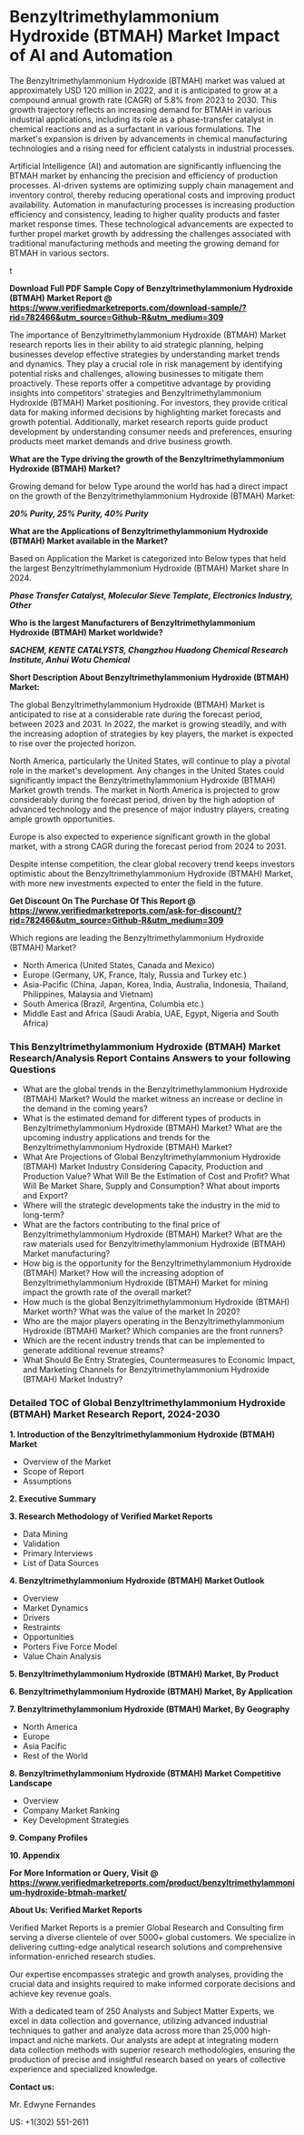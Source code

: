<meta name="title" content="Global Benzyltrimethylammonium Hydroxide (BTMAH) Market Impact of AI and Automation"><meta name="description" content="The Benzyltrimethylammonium Hydroxide (BTMAH) market was valued at approximately USD 120 million in 2022, and it is anticipated to grow at a compound annual growth rat"><meta name="title" content="Benzyltrimethylammonium Hydroxide (BTMAH) Market Size, Share, Scope, Trends, Growth, Opportunities, Analysis, Forecast"><h1>Benzyltrimethylammonium Hydroxide (BTMAH) Market Impact of AI and Automation</h1><p>The Benzyltrimethylammonium Hydroxide (BTMAH) market was valued at approximately USD 120 million in 2022, and it is anticipated to grow at a compound annual growth rate (CAGR) of 5.8% from 2023 to 2030. This growth trajectory reflects an increasing demand for BTMAH in various industrial applications, including its role as a phase-transfer catalyst in chemical reactions and as a surfactant in various formulations. The market's expansion is driven by advancements in chemical manufacturing technologies and a rising need for efficient catalysts in industrial processes.</p><p>Artificial Intelligence (AI) and automation are significantly influencing the BTMAH market by enhancing the precision and efficiency of production processes. AI-driven systems are optimizing supply chain management and inventory control, thereby reducing operational costs and improving product availability. Automation in manufacturing processes is increasing production efficiency and consistency, leading to higher quality products and faster market response times. These technological advancements are expected to further propel market growth by addressing the challenges associated with traditional manufacturing methods and meeting the growing demand for BTMAH in various sectors.</p>t</p><p id="" class=""><strong>Download Full PDF Sample Copy of Benzyltrimethylammonium Hydroxide (BTMAH) Market Report @ <a href="https://www.verifiedmarketreports.com/download-sample/?rid=782466&utm_source=Github-R&utm_medium=309" target="_blank">https://www.verifiedmarketreports.com/download-sample/?rid=782466&utm_source=Github-R&utm_medium=309</a></strong></p><p>The importance of&nbsp;Benzyltrimethylammonium Hydroxide (BTMAH) Market research reports lies in their ability to aid strategic planning, helping businesses develop effective strategies by understanding market trends and dynamics. They play a crucial role in risk management by identifying potential risks and challenges, allowing businesses to mitigate them proactively. These reports offer a competitive advantage by providing insights into competitors' strategies and Benzyltrimethylammonium Hydroxide (BTMAH) Market positioning. For investors, they provide critical data for making informed decisions by highlighting market forecasts and growth potential. Additionally, market research reports guide product development by understanding consumer needs and preferences, ensuring products meet market demands and drive business growth.</p><p><strong>What are the&nbsp;Type driving the growth of the Benzyltrimethylammonium Hydroxide (BTMAH) Market?</strong></p><p id="" class="">Growing demand for below Type around the world has had a direct impact on the growth of the Benzyltrimethylammonium Hydroxide (BTMAH) Market:</p><em><strong>20% Purity, 25% Purity, 40% Purity</strong></em></p><strong>What are the&nbsp;Applications&nbsp;of Benzyltrimethylammonium Hydroxide (BTMAH) Market available in the Market?</strong></p><p id="" class="">Based on Application the Market is categorized into Below types that held the largest Benzyltrimethylammonium Hydroxide (BTMAH) Market share In 2024.</p><em><strong>Phase Transfer Catalyst, Molecular Sieve Template, Electronics Industry, Other</strong></em></p><strong>Who is the largest Manufacturers of Benzyltrimethylammonium Hydroxide (BTMAH) Market worldwide?</strong></p><p><em><strong>SACHEM, KENTE CATALYSTS, Changzhou Huadong Chemical Research Institute, Anhui Wotu Chemical</strong></em></p><p id="" class=""><strong>Short Description About Benzyltrimethylammonium Hydroxide (BTMAH) Market:</strong></p><p>The global Benzyltrimethylammonium Hydroxide (BTMAH) Market is anticipated to rise at a considerable rate during the forecast period, between 2023 and 2031. In 2022, the market is growing steadily, and with the increasing adoption of strategies by key players, the market is expected to rise over the projected horizon.</p><p>North America, particularly the United States, will continue to play a pivotal role in the market's development. Any changes in the United States could significantly impact the Benzyltrimethylammonium Hydroxide (BTMAH) Market growth trends. The market in North America is projected to grow considerably during the forecast period, driven by the high adoption of advanced technology and the presence of major industry players, creating ample growth opportunities.</p><p>Europe is also expected to experience significant growth in the global market, with a strong CAGR during the forecast period from 2024 to 2031.</p><p>Despite intense competition, the clear global recovery trend keeps investors optimistic about the Benzyltrimethylammonium Hydroxide (BTMAH) Market, with more new investments expected to enter the field in the future.</p><p id="" class=""><strong>Get Discount On The Purchase Of This Report @ <a href="https://www.verifiedmarketreports.com/ask-for-discount/?rid=782466&utm_source=Github-R&utm_medium=309" target="_blank">https://www.verifiedmarketreports.com/ask-for-discount/?rid=782466&utm_source=Github-R&utm_medium=309</a></strong></p>Which regions are leading the Benzyltrimethylammonium Hydroxide (BTMAH) Market?</p><ul><li>North America (United States, Canada and Mexico)</li><li>Europe (Germany, UK, France, Italy, Russia and Turkey etc.)</li><li>Asia-Pacific (China, Japan, Korea, India, Australia, Indonesia, Thailand, Philippines, Malaysia and Vietnam)</li><li>South America (Brazil, Argentina, Columbia etc.)</li><li>Middle East and Africa (Saudi Arabia, UAE, Egypt, Nigeria and South Africa)</li></ul><h3 id="" class="">This Benzyltrimethylammonium Hydroxide (BTMAH) Market Research/Analysis Report Contains Answers to your following Questions</h3><ul><li>What are the global trends in the Benzyltrimethylammonium Hydroxide (BTMAH) Market? Would the market witness an increase or decline in the demand in the coming years?</li><li>What is the estimated demand for different types of products in Benzyltrimethylammonium Hydroxide (BTMAH) Market? What are the upcoming industry applications and trends for the Benzyltrimethylammonium Hydroxide (BTMAH) Market?</li><li>What Are Projections of Global Benzyltrimethylammonium Hydroxide (BTMAH) Market Industry Considering Capacity, Production and Production Value? What Will Be the Estimation of Cost and Profit? What Will Be Market Share, Supply and Consumption? What about imports and Export?</li><li>Where will the strategic developments take the industry in the mid to long-term?</li><li>What are the factors contributing to the final price of Benzyltrimethylammonium Hydroxide (BTMAH) Market? What are the raw materials used for Benzyltrimethylammonium Hydroxide (BTMAH) Market manufacturing?</li><li>How big is the opportunity for the Benzyltrimethylammonium Hydroxide (BTMAH) Market? How will the increasing adoption of Benzyltrimethylammonium Hydroxide (BTMAH) Market for mining impact the growth rate of the overall market?</li><li>How much is the global Benzyltrimethylammonium Hydroxide (BTMAH) Market worth? What was the value of the market In 2020?</li><li>Who are the major players operating in the Benzyltrimethylammonium Hydroxide (BTMAH) Market? Which companies are the front runners?</li><li>Which are the recent industry trends that can be implemented to generate additional revenue streams?</li><li>What Should Be Entry Strategies, Countermeasures to Economic Impact, and Marketing Channels for Benzyltrimethylammonium Hydroxide (BTMAH) Market Industry?</li></ul><h3 id="" class="">Detailed TOC of Global Benzyltrimethylammonium Hydroxide (BTMAH) Market Research Report, 2024-2030</h3><p id="" class=""><strong>1. Introduction of the Benzyltrimethylammonium Hydroxide (BTMAH) Market</strong></p><ul><li>Overview of the Market</li><li>Scope of Report</li><li>Assumptions</li></ul><p id="" class=""><strong>2. Executive Summary</strong></p><p id="" class=""><strong>3. Research Methodology of Verified Market Reports</strong></p><ul><li>Data Mining</li><li>Validation</li><li>Primary Interviews</li><li>List of Data Sources</li></ul><p id="" class=""><strong>4. Benzyltrimethylammonium Hydroxide (BTMAH) Market Outlook</strong></p><ul><li>Overview</li><li>Market Dynamics</li><li>Drivers</li><li>Restraints</li><li>Opportunities</li><li>Porters Five Force Model</li><li>Value Chain Analysis</li></ul><p id="" class=""><strong>5. Benzyltrimethylammonium Hydroxide (BTMAH) Market, By Product</strong></p><p id="" class=""><strong>6. Benzyltrimethylammonium Hydroxide (BTMAH) Market, By Application</strong></p><p id="" class=""><strong>7. Benzyltrimethylammonium Hydroxide (BTMAH) Market, By Geography</strong></p><ul><li>North America</li><li>Europe</li><li>Asia Pacific</li><li>Rest of the World</li></ul><p id="" class=""><strong>8. Benzyltrimethylammonium Hydroxide (BTMAH) Market Competitive Landscape</strong></p><ul><li>Overview</li><li>Company Market Ranking</li><li>Key Development Strategies</li></ul><p id="" class=""><strong>9. Company Profiles</strong></p><p id="" class=""><strong>10. Appendix</strong></p><p id="" class=""><strong>For More Information or Query, Visit @ <a href="https://www.verifiedmarketreports.com/product/benzyltrimethylammonium-hydroxide-btmah-market/" target="_blank">https://www.verifiedmarketreports.com/product/benzyltrimethylammonium-hydroxide-btmah-market/</a></strong></p><p id="" class=""><strong>About Us: Verified Market Reports</strong></p><p id="" class="">Verified Market Reports is a premier Global Research and Consulting firm serving a diverse clientele of over 5000+ global customers. We specialize in delivering cutting-edge analytical research solutions and comprehensive information-enriched research studies.</p><p id="" class="">Our expertise encompasses strategic and growth analyses, providing the crucial data and insights required to make informed corporate decisions and achieve key revenue goals.</p><p id="" class="">With a dedicated team of 250 Analysts and Subject Matter Experts, we excel in data collection and governance, utilizing advanced industrial techniques to gather and analyze data across more than 25,000 high-impact and niche markets. Our analysts are adept at integrating modern data collection methods with superior research methodologies, ensuring the production of precise and insightful research based on years of collective experience and specialized knowledge.</p><p id="" class=""><strong>Contact us:</strong></p><p id="" class="">Mr. Edwyne Fernandes</p><p id="" class="">US: +1(302) 551-2611</p>